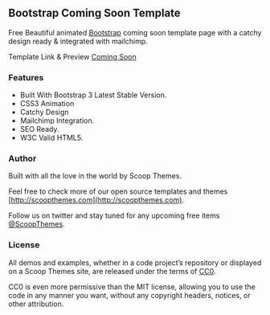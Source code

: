 ## Bootstrap Coming Soon Template

Free Beautiful animated [Bootstrap](http://getbootstrap.com) coming soon template page with a catchy design ready & integrated with mailchimp.

Template Link & Preview [Coming Soon](http://www.scoopthemes.com/templates/Coming-Soon-Template/)

### Features

+ Built With Bootstrap 3 Latest Stable Version.
+ CSS3 Animation
+ Catchy Design
+ Mailchimp Integration.
+ SEO Ready.
+ W3C Valid HTML5.

### Author

Built with all the love in the world by Scoop Themes.

Feel free to check more of our open source templates and themes [http://scoopthemes.com](http://scoopthemes.com).

Follow us on twitter and stay tuned for any upcoming free items [@ScoopThemes](https://twitter.com/ScoopThemes).

### License

All demos and examples, whether in a code project’s repository or displayed on a Scoop Themes site, are released under the terms of [CC0](http://en.wikipedia.org/wiki/Creative_Commons_license/).

CC0 is even more permissive than the MIT license, allowing you to use the code in any manner you want, without any copyright headers, notices, or other attribution.